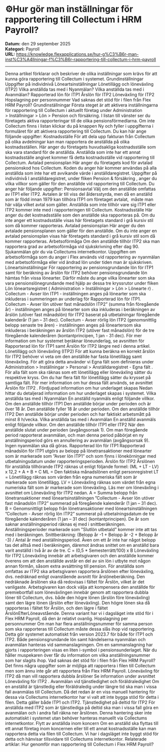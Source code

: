 # ⚙️Hur gör man inställningar för rapportering till Collectum i HRM Payroll?

**Datum:** den 29 september 2025  
**Kategori:** Payroll  
**URL:** https://knowledge.flexapplications.se/hur-g%C3%B6r-man-inst%C3%A4llningar-f%C3%B6r-rapportering-till-collectum-i-hrm-payroll

---

Denna artikel förklarar och beskriver de olika inställningar som krävs för att kunna göra rapportering till Collectum i systemet.
Grundinställningar
Uppgifter på individnivå
Löneartsinställningar
Lönetillägg och löneväxling (ITP2)
Vilka anställda tas med i Nyanmälan?
Vilka anställda tas med i Avanmälan?
Rapporterad lön för ITP1
Årslön för ITP2
Löneväxling för ITP2
Hopslagning per personnummer
Vad saknas det stöd för i filen från Flex HRM Payroll?
Grundinställningar
Första steget är att aktivera inställningarna för rapportering till Collectum i aktuellt företag under
Administration > Inställningar > Lön > Pension och försäkring.
I listan till vänster ser du företagets aktiva rapporteringar till de olika pensionsförmedlarna. Om inte Collectum finns i listan klickar du på knappen
Ny
och fyller i uppgifterna i formuläret för att aktivera rapportering till Collectum.
Du kan här ange följande uppgifter:
Kostnadsställe
För att dela upp fakturan från Collectum på olika avdelningar kan man rapportera de anställda på olika kostnadsställen. Här anger du företagets huvudsakliga kostnadsställe som ska vara standard för de anställda. Anställda som inte har ett annat kostnadsställe angivet kommer få detta kostnadsställe vid rapportering till Collectum.
Avtalad pensionsplan
Här anger du företagets kod för avtalad pensionskod hos Collectum. Koden du anger här kommer användas på alla anställda som inte har ett avvikande värde i anställdaregistret.
Uppgifter på individnivå
I anställdaregistret, under fliken
Pension & försäkring
, anger du vilka villkor som gäller för den anställde vid rapportering till Collectum.
Du anger här följande uppgifter:
Pensionsavtal
Välj om den anställde omfattas av ITP1 eller ITP2. Avtalen är till viss del åldersstyrda, men då en anställd som är född innan 1979 kan tillhöra ITP1 om företaget avtalat,  måste man här välja vilket avtal som gäller. Anställda som inte tillhör vare sig ITP1 eller ITP2 kommer inte med i rapporteringen till Collectum.
Kostnadsställe
Här anger du det kostnadsställe som den anställde ska rapporteras på. Om du inte anger ett kostnadsställe visas här företagets standard i grå kursiv stil som då kommer rapporteras.
Avtalad pensionsplan
Här anger du den avtalade pensionsplanen som gäller för den anställde. Om du inte anger en avtalad pensionsplan visas här företagets standard i grå kursiv stil som då kommer rapporteras.
Arbetsoförmåga
Om den anställde tillhör ITP2 ska man rapportera grad av arbetsoförmåga vid sjukskrivning efter dag 90. Sjukanmälan gör du via Collectums internetkontor. Uppgiften om arbetsoförmåga som du anger i Flex används vid rapportering av nyanmälan med arbetsoförmåga eller vid ändrad lön under tiden man är sjukskriven.
Löneartsinställningar
För rapportering av pensionsgrundande lön för ITP1 samt för beräkning av årslön för ITP2 behöver pensionsgrundande lön hämtas från vissa lönearter. Därför måste du ange vilka lönearter som ska vara pensionslönegrundande med hjälp av dessa tre kryssrutor under fliken
Lön
löneartsregistret (
Administration > Inställningar > Lön > Lönearte
r) .
Collectum - Avser lön ITP1 - inställningen anges på lönearter som ska inkluderas i summeringen av underlag för Rapporterad lön för ITP1.
Collectum - Avser lön utöver fast månadslön ITP2” (summa från föregående år) - inställningen anges på lönearter som ska inkluderas i beräkningen av årslön (utöver fast månadslön) för ITP2 baserat på utbetalningar föregående kalenderår (1 jan – 31 dec).
Collectum - Avser rörlig lön ITP2 (genomsnittlig belopp senaste tre åren) - inställningen anges på löneartersom ska inkluderas i beräkningen av årslön ITP2 (utöver fast månadslön) för de tre föregående kalenderåren (kontantprincipen, 1 jan - 31 dec).
För mer information om hur systemet beräknar löneunderlag, se avsnitten för
Rapporterad lön för ITP1
samt
Årslön för ITP2
längre ned i denna artikel.
Lönetillägg och löneväxling (ITP2)
För att kunna beräkna en korrekt årslön för ITP2 behöver vi veta om den anställde har fasta lönetillägg samt löneväxling. För att göra detta använder vi
Egna fält
som definieras under
Administration > Inställningar > Personal > Anställdaregistret - Egna fält
.
För alla fält som ska räknas som ett lönetillägg eller löneväxling sätter du respektive kryss. Om du har flera fält för lönetillägg sätter du krysset på samtliga fält.
För mer information om hur dessa fält används, se avsnittet
Årslön för ITP2
.
Fördjupad information om hur underlaget skapas
Nedan hittar du detaljerad information om hur underlaget skapas i systemet.
Vilka anställda tas med i Nyanmälan
En anställd nyanmäls enligt följande villkor.
Om den anställde tillhör ITP1
Den anställde börjar under perioden och är över 18 år.
Den anställde fyller 18 år under perioden.
Om den anställde tillhör ITP2
Den anställde börjar under perioden och har faktiskt arbetsmått på minst 8 h/vecka.
Vilka anställda tas med i Avanmälan
En anställd avanmäls enligt följande villkor.
Om den anställde tillhör ITP1 eller ITP2
När den anställde slutat under perioden (avgångsorsak 1).
Om man föregående period rapporterat avanmälan, och man denna period påbörjat en ny anställningsperiod görs en annullering av avanmälan (avgångsorsak 9). Ingen nyanmälan ska då göras.
Rapporterad lön för ITP1
Rapporterad månadslön för ITP1 utgörs av belopp på lönetransaktioner med lönearter som är markerade som ”Avser lön ITP1” och som finns i lönekörningar med utbetalningsdatum under rapporteringsperioden.
Årslön för ITP2
Årslönen för anställda tillhörande ITP2 räknas ut enligt följande formel:
(ML + LT - LV) x 12,2 + A + B + C
ML = Den faktiska månadslönen enligt personregistret
LT = Lönetillägg räknas som värden från egna numeriska fält som är markerade som lönetillägg.
LV = Löneväxling räknas som värdet från egna numeriska fält som är markerade som löneväxling. Läs mer om löneväxling i avsnittet om
Löneväxling för ITP2
nedan.
A = Summa belopp från lönetransaktioner med löneartsinställningen ”Collectum - Avser lön utöver fast månadslön ITP2” summerad på föregående kalenderår (1 jan – 31 dec).
B = Genomsnittligt belopp från lönetransaktioner med löneartsinställningen ”Collectum - Avser rörlig lön ITP2” summerat på utbetalningsdatum de tre föregående kalenderåren (1 jan – 31 dec) (kontantprincipen). De år som saknar anställningsperiod räknas ej med i snittberäkningen. Anställningsperioder markerade som "Slutlön utbetald" kommer inte att tas med i beräkningen.
Snittberäkning: (Belopp år -1 + Belopp år -2 + Belopp år -3) / Antal år med anställningsperiod.
Även om ett år inte har något belopp tas det alltså med i beräkningen, däremot ändras snittet om en anställd bara varit anställd i två år av de tre.
C = (0,5 * Semesterrätt/100) x B
Löneväxling för ITP2
Löneväxling innebär att arbetsgivaren och den anställde kommer överens om att den anställde avstår en del av sin lön i utbyte mot någon annan förmån, såsom extra avsättning till pension.
För anställda som omfattas av ITP2 ska arbetsgivaren rapportera årslönen efter löneväxling, dvs. nedräknad enligt ovanstående avsnitt för årslöneberäkning. Den nedräknade årslönen ska då redovisas i fältet för Årslön, vilket är det vanligaste.
Arbetsgivaren kan dock välja att kompensera den anställde för premiebortfall som löneväxlingen innebär genom att rapportera dubbla löner till Collectum, dvs. både den högre lönen (årslön före löneväxling) samt den lägre lönen (årslön efter löneväxling). Den högre lönen ska då rapporteras i fältet för Årslön, och den lägre i fältet ÅrslönEfterLöneavstående. Denna variant har vi i dagsläget inte stöd för i Flex HRM Payroll, då den är relativt ovanlig.
Hopslagning per personnummer
Om man har flera anställningsnummer för samma person som ska rapporteras till Collectum måste dessa slås ihop vid rapportering. Detta gör systemet automatiskt från version 2023.7 för både för ITP1 och ITP2. Både pensionsgrundande lön samt händelserna nyanmälan och avanmälan hanteras vid sammanslagningen.
Om en sammanslagning har gjorts i rapporteringen visas en liten i-symbol i pensionsunderlaget. När du håller muspekaren över får du information om vilka anställningsnummer som har slagits ihop.
Vad saknas det stöd för i filen från Flex HRM Payroll?
Det finns några uppgifter som är möjliga att rapportera i filen till Collectum men som ännu inte går att rapportera från Flex HRM Payroll.
Löneväxling för ITP2 då man vill rapportera dubbla årslöner
Se information under avsnittet
Löneväxling för ITP2
.
Avanmälan vid tjänstledighet och föräldraledighet
Om en anställd är tjänstledig eller föräldraledig under längre tid ska man i vissa fall avanmälas till Collectum. Då det redan är en viss manuell hantering för dessa via Collectums internetkontor har vi valt att inte bygga stöd för detta i filen. Detta gäller både ITP1 och ITP2.
Tjänstledighet på deltid för ITP2
För anställda med ITP2 som är tjänstlediga på deltid ska man i vissa fall göra en avanmälan och i andra fall räkna ner årslönen. Denna hantering sker inte automatiskt i systemet utan behöver hanteras manuellt via Collectums internetkontor.
Flytt av anställda inom koncern
Om en anställd ska flyttas till ett annat företag inom koncernen eller till ett annat kostnadsställe kan man rapportera detta via filen till Collectum. Vi har i dagsläget inte byggt stöd för detta och hänvisar tillsvidare till Collectums internetkontor.
Relaterade artiklar:
Hur genomför man rapportering till Collectum i Flex HRM Payroll?
